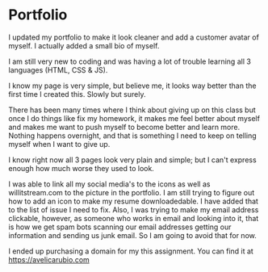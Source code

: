 # Portfolio

I updated my portfolio to make it look cleaner and add a customer avatar of myself. I actually added a small bio of myself. 

I am still very new to coding and was having a lot of trouble learning all 3 languages (HTML, CSS & JS).

I know my page is very simple, but believe me, it looks way better than the first time I created this. Slowly but surely. 

There has been many times where I think about giving up on this class but once I do things like fix my homework, it makes me feel better about myself and makes me want to push myself to become better and learn more. Nothing happens overnight, and that is something I need to keep on telling myself when I want to give up. 

I know right now all 3 pages look very plain and simple; but I can't express enough how much worse they used to look. 

I was able to link all my social media's to the icons as well as willitstream.com to the picture in the portfolio.
I am still trying to figure out how to add an icon to make my resume downloadedable. I have added that to the list of issue I need to fix.
Also, I was trying to make my email address clickable, however, as someone who works in email and looking into it, that is how we get spam bots scanning our email addresses getting our information and sending us junk email. So I am going to avoid that for now.

I ended up purchasing a domain for my this assignment. You can find it at https://avelicarubio.com

